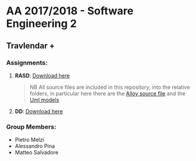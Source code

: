 # AA	2017/2018 - Software Engineering 2
## Travlendar +
### Assignments:
1. **RASD**: [Download here](https://github.com/JustSalva/MelziPinaSalvadore/blob/master/DeliveryFolder/RASD1.1.pdf "RASD")
    >NB All source files are included in this repository, into the relative folders, in particular here there are the [Alloy source file](https://github.com/JustSalva/MelziPinaSalvadore/tree/master/RASD/4-FormalAnalysisUsingAlloy/Travlendar%2B.als "Alloy source file") and the [Uml models](https://github.com/JustSalva/MelziPinaSalvadore/tree/master/RASD/images "Uml models")

2. **DD**: [Download here](https://github.com/JustSalva/MelziPinaSalvadore/blob/master/DeliveryFolder/DD1.pdf "DD")

### Group Members:
- Pietro Melzi
- Alessandro Pina
- Matteo Salvadore


